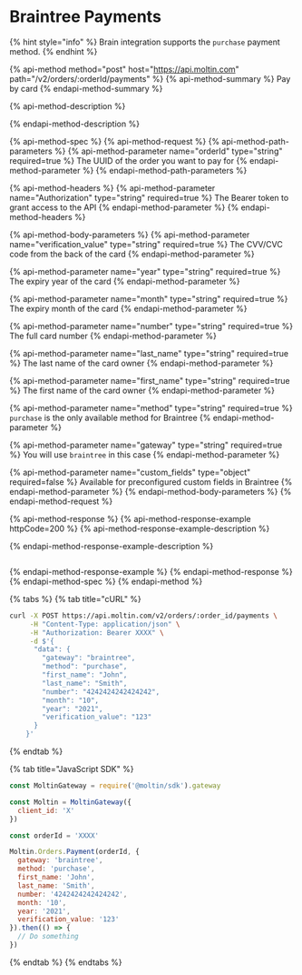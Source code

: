 # Braintree Payments

{% hint style="info" %}
Brain integration supports the `purchase` payment method.
{% endhint %}

{% api-method method="post" host="https://api.moltin.com" path="/v2/orders/:orderId/payments" %}
{% api-method-summary %}
Pay by card
{% endapi-method-summary %}

{% api-method-description %}

{% endapi-method-description %}

{% api-method-spec %}
{% api-method-request %}
{% api-method-path-parameters %}
{% api-method-parameter name="orderId" type="string" required=true %}
The UUID of the order you want to pay for
{% endapi-method-parameter %}
{% endapi-method-path-parameters %}

{% api-method-headers %}
{% api-method-parameter name="Authorization" type="string" required=true %}
The Bearer token to grant access to the API
{% endapi-method-parameter %}
{% endapi-method-headers %}

{% api-method-body-parameters %}
{% api-method-parameter name="verification\_value" type="string" required=true %}
The CVV/CVC code from the back of the card
{% endapi-method-parameter %}

{% api-method-parameter name="year" type="string" required=true %}
The expiry year of the card
{% endapi-method-parameter %}

{% api-method-parameter name="month" type="string" required=true %}
The expiry month of the card
{% endapi-method-parameter %}

{% api-method-parameter name="number" type="string" required=true %}
The full card number
{% endapi-method-parameter %}

{% api-method-parameter name="last\_name" type="string" required=true %}
The last name of the card owner
{% endapi-method-parameter %}

{% api-method-parameter name="first\_name" type="string" required=true %}
The first name of the card owner
{% endapi-method-parameter %}

{% api-method-parameter name="method" type="string" required=true %}
`purchase` is the only available method for Braintree
{% endapi-method-parameter %}

{% api-method-parameter name="gateway" type="string" required=true %}
You will use `braintree` in this case
{% endapi-method-parameter %}

{% api-method-parameter name="custom\_fields" type="object" required=false %}
Available for preconfigured custom fields in Braintree
{% endapi-method-parameter %}
{% endapi-method-body-parameters %}
{% endapi-method-request %}

{% api-method-response %}
{% api-method-response-example httpCode=200 %}
{% api-method-response-example-description %}

{% endapi-method-response-example-description %}

```text

```
{% endapi-method-response-example %}
{% endapi-method-response %}
{% endapi-method-spec %}
{% endapi-method %}

{% tabs %}
{% tab title="cURL" %}
```bash
curl -X POST https://api.moltin.com/v2/orders/:order_id/payments \
     -H "Content-Type: application/json" \
     -H "Authorization: Bearer XXXX" \
     -d $'{
      "data": {
        "gateway": "braintree",
        "method": "purchase",
        "first_name": "John",
        "last_name": "Smith",
        "number": "4242424242424242",
        "month": "10",
        "year": "2021",
        "verification_value": "123"
      }
    }'
```
{% endtab %}

{% tab title="JavaScript SDK" %}
```javascript
const MoltinGateway = require('@moltin/sdk').gateway

const Moltin = MoltinGateway({
  client_id: 'X'
})

const orderId = 'XXXX'

Moltin.Orders.Payment(orderId, {
  gateway: 'braintree',
  method: 'purchase',
  first_name: 'John',
  last_name: 'Smith',
  number: '4242424242424242',
  month: '10',
  year: '2021',
  verification_value: '123'
}).then(() => {
  // Do something
})
```
{% endtab %}
{% endtabs %}


